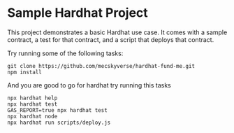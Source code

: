 # Sample Hardhat Project

This project demonstrates a basic Hardhat use case. It comes with a sample contract, a test for that contract, and a script that deploys that contract.

Try running some of the following tasks:

```shell
git clone https://github.com/mecskyverse/hardhat-fund-me.git
npm install
```
And you are good to go for hardhat try running this tasks

```shell
npx hardhat help
npx hardhat test
GAS_REPORT=true npx hardhat test
npx hardhat node
npx hardhat run scripts/deploy.js
```
